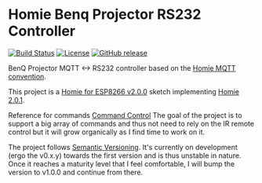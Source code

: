 Homie Benq Projector RS232 Controller
=====================================
[![Build Status](https://img.shields.io/travis/mpeterson/homie-benq-projector-rs232.svg)](https://travis-ci.org/mpeterson/homie-benq-projector-rs232)
[![License](https://img.shields.io/badge/license-GPLv3-brightgreen.svg)](https://github.com/mpeterson/homie-benq-projector-rs232/blob/master/LICENSE)
[![GitHub release](https://img.shields.io/github/release/mpeterson/homie-benq-projector-rs232/all.svg)](https://github.com/mpeterson/homie-benq-projector-rs232/releases)

BenQ Projector MQTT <-> RS232 controller based on the [Homie MQTT convention](https://github.com/marvinroger/homie).

This project is a [Homie for ESP8266 v2.0.0](https://github.com/marvinroger/homie-esp8266/releases/tag/v2.0.0) sketch implementing [Homie 2.0.1](https://github.com/marvinroger/homie/releases/tag/v2.0.1).

Reference for commands [Command Control](https://business-display.benq.com/content/dam/bb/en/product/projector/corporate/lx770/quick-start-guide/lx770-rs232-control-guide-0-windows7-windows8-winxp.pdf)
The goal of the project is to support a big array of commands and thus not need to rely on the IR remote control but it will grow organically as I find time to work on it.

The project follows [Semantic Versioning](http://semver.org/). It's currently on development (ergo the v0.x.y) towards the first version and is thus unstable in nature. Once it reaches a maturity level that I feel comfortable, I will bump the version to v1.0.0 and continue from there. 
